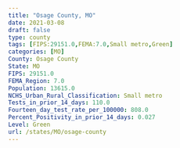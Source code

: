 ```yaml
---
title: "Osage County, MO"
date: 2021-03-08
draft: false
type: county
tags: [FIPS:29151.0,FEMA:7.0,Small metro,Green]
categories: [MO]
County: Osage County
State: MO
FIPS: 29151.0
FEMA_Region: 7.0
Population: 13615.0
NCHS_Urban_Rural_Classification: Small metro
Tests_in_prior_14_days: 110.0
Fourteen_day_test_rate_per_100000: 808.0
Percent_Positivity_in_prior_14_days: 0.027
Level: Green
url: /states/MO/osage-county
---
```



